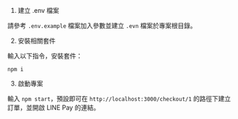 
1. 建立 .env 檔案

請參考 `.env.example` 檔案加入參數並建立 `.evn` 檔案於專案根目錄。

2. 安裝相關套件

輸入以下指令，安裝套件：

```
npm i
```

3. 啟動專案

輸入 `npm start`，預設即可在 `http://localhost:3000/checkout/1` 的路徑下建立訂單，並開啟 LINE Pay 的連結。